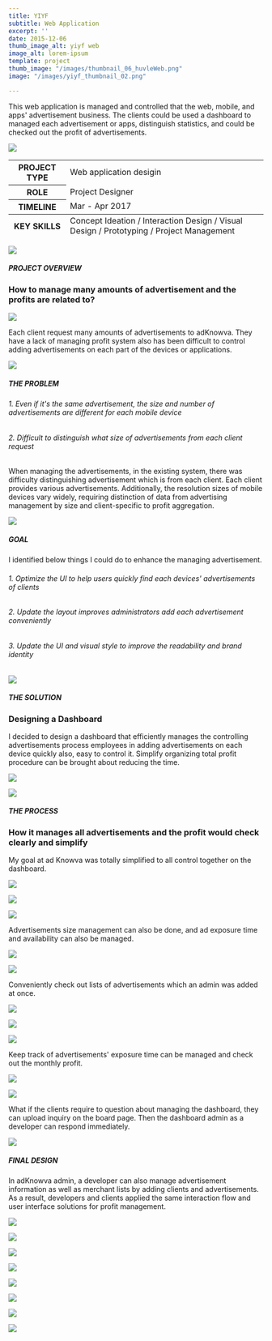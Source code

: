 ```yaml
---
title: YIYF
subtitle: Web Application
excerpt: ''
date: 2015-12-06
thumb_image_alt: yiyf web
image_alt: lorem-ipsum
template: project
thumb_image: "/images/thumbnail_06_huvleWeb.png"
image: "/images/yiyf_thumbnail_02.png"

---
```

This web application is managed and controlled that the web, mobile, and apps' advertisement business. The clients could be used a dashboard to managed each advertisement or apps, distinguish statistics, and could be checked out the profit of advertisements.

![](/images/empty_150.png)

<table>  
<thead>  
</thead>  
<tbody>  
<tr>  
<th>PROJECT TYPE</th>  
<td>Web application desigin</td>  
</tr>  
<tr>  
<th>ROLE</th>  
<td>Project Designer</td>  
</tr>  
<tr>  
<th>TIMELINE</th>  
<td>Mar - Apr 2017</td>  
</tr>  
</tbody>  
<tfoot>  
<tr>  
<th>KEY SKILLS</th>  
<td>Concept Ideation / Interaction Design / Visual Design / Prototyping / Project Management</td>  
</tr>  
</tfoot>  
</table>

![](/images/empty_150.png)

##### PROJECT OVERVIEW

### How to manage many amounts of advertisement and the profits are related to?

![](/images/03_adknowva_theproblems_01.png)

Each client request many amounts of advertisements to adKnowva. They have a lack of managing profit system also has been difficult to control adding advertisements on each part of the devices or applications.

![](/images/empty_150.png)

##### THE PROBLEM

###### 1. Even if it's the same advertisement, the size and number of advertisements are different for each mobile device

###### 2. Difficult to distinguish what size of advertisements from each client request

When managing the advertisements, in the existing system, there was difficulty distinguishing advertisement which is from each client. Each client provides various advertisements. Additionally, the resolution sizes of mobile devices vary widely, requiring distinction of data from advertising management by size and client-specific to profit aggregation.

![](/images/empty_150.png)

##### GOAL

I identified below things I could do to enhance the managing advertisement.

###### 1. Optimize the UI to help users quickly find each devices' advertisements of clients

###### 2. Update the layout improves administrators add each advertisement conveniently

###### 3. Update the UI and visual style to improve the readability and brand identity

![](/images/empty_150.png)

##### THE SOLUTION

### Designing a Dashboard

I decided to design a dashboard that efficiently manages the controlling advertisements process employees in adding advertisements on each device quickly also, easy to control it. Simplify organizing total profit procedure can be brought about reducing the time.

![](/images/03_adknowva_thesoultion_02.gif)

![](/images/empty_150.png)

##### THE PROCESS

### How it manages all advertisements and the profit would check clearly and simplify

My goal at ad Knowva was totally simplified to all control together on the dashboard.

![](/images/empty_100.png)

![](/images/process_01.png)

![](/images/process_02.png)

Advertisements size management can also be done, and ad exposure time and availability can also be managed.

![](/images/empty_100.png)

![](/images/process_03.png)

Conveniently check out lists of advertisements which an admin was added at once.

![](/images/empty_100.png)

![](/images/process_04.png)

![](/images/process_05_2.png)

Keep track of advertisements' exposure time can be managed and check out the monthly profit.

![](/images/empty_100.png)

![](/images/process_06.png)

What if the clients require to question about managing the dashboard, they can upload inquiry on the board page. Then the dashboard admin as a developer can respond immediately.

![](/images/empty_150.png)

##### FINAL DESIGN

In adKnowva admin, a developer can also manage advertisement information as well as merchant lists by adding clients and advertisements. As a result, developers and clients applied the same interaction flow and user interface solutions for profit management.

![](/images/empty_100.png)

![](/images/final_01.gif)

![](/images/empty_100.png)

![](/images/final_02.gif)

![](/images/empty_100.png)

![](/images/final_03.gif)

![](/images/empty_100.png)

![](/images/final_04_2.gif)